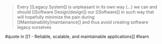 > Every [[Legacy System]] is unpleasant in its own way (...) we can and should [[Software Design|design]] our [[Software]] in such way that will hopefully minimize the pain during [[Maintainability|maintainance]] and thus avoid creating software legacy ourselves

#quote in [[1 - Reliable, scalable, and maintainable applications]] #learn
